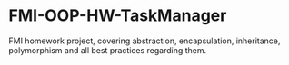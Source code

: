 # FMI-OOP-HW-TaskManager
FMI homework project, covering abstraction, encapsulation, inheritance, polymorphism and all best practices regarding them.
